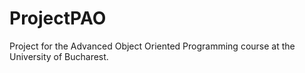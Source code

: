 # ProjectPAO
Project for the Advanced Object Oriented Programming course at the University of Bucharest.
